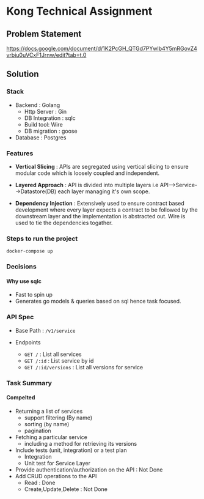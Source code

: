 # Kong Technical Assignment

## Problem Statement

https://docs.google.com/document/d/1K2PcGH_QTGd7PYwlb4Y5mRGovZ4vrbiu0uVCxF1Jrnw/edit?tab=t.0

## Solution

### Stack

- Backend : Golang
    - Http Server : Gin
    - DB Integration : sqlc
    - Build tool: Wire
    - DB migration : goose
- Database : Postgres

### Features

- **Vertical Slicing** : APIs are segregated using vertical slicing to ensure modular code which is loosely coupled and independent.

- **Layered Approach** : API is divided into multiple layers i.e API-->Service-->Datastore(DB) each layer managing it's own scope.

- **Dependency Injection** : Extensively used to ensure contract based development where every layer expects a contract to be followed by the downstream layer and the implementation is abstracted out. Wire is used to tie the dependencies togather.

### Steps to run the project

```shell
docker-compose up
```

### Decisions

#### Why use sqlc

- Fast to spin up
- Generates go models & queries based on sql hence task focused.

### API Spec

- Base Path : `/v1/service`

- Endpoints
    - `GET /` : List all services
    - `GET /:id` : List service by id
    - `GET /:id/versions` : List all versions for service

### Task Summary

#### Compelted

- Returning a list of services
    - support filtering (By name)
    - sorting (by name)
    - pagination
- Fetching a particular service
    - including a method for retrieving its versions
- Include tests (unit, integration) or a test plan
    - Integration
    - Unit test for Service Layer
- Provide authentication/authorization on the API : Not Done
- Add CRUD operations to the API
    - Read : Done
    - Create,Update,Delete : Not Done